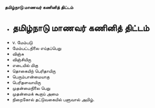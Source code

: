**தமிழ்நாடு மாணவர் கணினித் திட்டம்**
- # தமிழ்நாடு மாணவர் கணினித் திட்டம்
- v. மேம்படு
- மேம்பட்டநிலை எய்தப்பெறு
- விஞ்சு
- விஞ்சியிரு
- எடையில் மிகு
- தொகையிற் பெரிதாயிரு
- பெரும்பான்மையாகு
- பெரிதளவாயிரு
- முதன்மைநிலை பெறு
- முதன்மைக் கூறாய் அமை
- நிறைகோல் தட்டுவகையில் பளுவால் அமிழ்.

